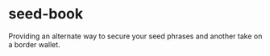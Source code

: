 # seed-book
Providing an alternate way to secure your seed phrases and another take on a border wallet.
